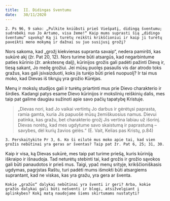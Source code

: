 ```yaml
---
title:  II. Didingas šventumu
date:   30/11/2020
---
```


`2. Ps 96, 9 sako: „Pulkite kniūbsti prieš Viešpatį, didingą šventumu; sudrebėki nuo Jo Artumo, visa žeme!“ Kaip mums suprasti šią „didingo šventumu“ sąvoką? Ką ji turėtų reikšti krikščioniui ir kaip ji turėtų paveikti meno mokymą ir dažnai su juo susijusį grožį?`
														
Nors sakoma, kad „grožį kiekvienas supranta savaip“, nedera pamiršti, kas sukūrė akį (žr. Pat 20, 12). Nors turime būti atsargūs, kad negarbintume paties kūrinio (žr. ankstesnę dalį), kūrinijos grožis gali padėti pažinti Dievą ir, tiesą sakant, Jo meilę grožiui. Jei mūsų puolęs pasaulis vis dar atrodo toks gražus, kas gali įsivaizduoti, koks jis turėjo būti prieš nuopuolį? Ir tai mus moko, kad Dievas iš tikrųjų yra grožio Kūrėjas.

Menų ir mokslų studijos gali ir turėtų priartinti mus prie Dievo charakterio ir širdies. Kadangi patys esame Dievo kūrinijos ir mokslinių reiškinių dalis, mes taip pat galime daugiau sužinoti apie savo pačių tapatybę Kristuje.

> <p></p>
> „Dievas nori, kad Jo vaikai vertintų Jo darbus ir gėrėtųsi paprasta, ramia gamta, kuria Jis papuošė mūsų žemiškuosius namus. Dievui patinka, kas gražu, bet charakterio grožį Jis vertina labiau už išorinį. Dievas norėtų, kad mes ugdytume savo skaistumą ir paprastumą – savybes, dėl kurių žavios gėlės.“ (E. Vait, Kelias pas Kristų, p.84)

`3. Perskaitykite Pr 3, 6. Ko ši eilutė mus moko apie tai, kad vien grožis nebūtinai yra geras ar šventas? Taip pat žr. Pat 6, 25; 31, 30.`
														
Kaip ir visa, ką Dievas sukūrė, mes taip pat turime priešą, kuris kūriniją iškraipo ir išnaudoja. Tad neturėtų stebinti tai, kad grožis ir grožio sąvokos gali būti panaudotos ir prieš mus. Taigi, ypač menų srityje, krikščioniškasis ugdymas, pagrįstas Raštu, turi padėti mums išmokti būti atsargiems suprantant, kad ne viskas, kas yra gražu, yra gera ar šventa.

`Kokie „gražūs“ dalykai nebūtinai yra šventi ir geri? Arba, kokie gražūs dalykai gali būti nešventi ir blogi, atsižvelgiant į aplinkybes? Kokį matą naudojame šiems skirtumams nustatyti?`